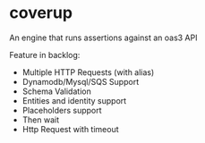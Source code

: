 # coverup
An engine that runs assertions against an oas3 API


Feature in backlog:
* Multiple HTTP Requests (with alias)
* Dynamodb/Mysql/SQS Support
* Schema Validation
* Entities and identity support
* Placeholders support
* Then wait
* Http Request with timeout